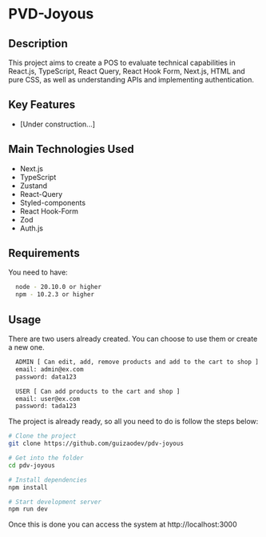 # PVD-Joyous
## Description

This project aims to create a POS to evaluate technical capabilities in React.js, TypeScript, React Query, React Hook Form, Next.js, HTML and pure CSS, as well as understanding APIs and implementing authentication.

## Key Features

- [Under construction...]
## Main Technologies Used

- Next.js
- TypeScript
- Zustand
- React-Query
- Styled-components
- React Hook-Form
- Zod
- Auth.js

## Requirements

You need to have:

```bash
  node - 20.10.0 or higher
  npm - 10.2.3 or higher
```

## Usage

There are two users already created. You can choose to use them or create a new one.

```bash
  ADMIN [ Can edit, add, remove products and add to the cart to shop ]
  email: admin@ex.com
  password: data123

  USER [ Can add products to the cart and shop ]
  email: user@ex.com
  password: tada123
```

The project is already ready, so all you need to do is follow the steps below:

```bash
# Clone the project
git clone https://github.com/guizaodev/pdv-joyous

# Get into the folder
cd pdv-joyous

# Install dependencies
npm install

# Start development server
npm run dev
```

Once this is done you can access the system at http://localhost:3000

